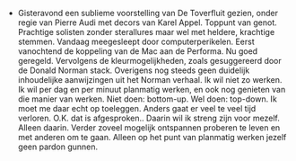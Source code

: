 - Gisteravond een sublieme voorstelling van De Toverfluit gezien, onder regie van Pierre Audi met decors van Karel Appel. Toppunt van genot. Prachtige solisten zonder sterallures maar wel met heldere, krachtige stemmen. Vandaag meegesleept door computerperikelen. Eerst vanochtend de koppeling van de Mac aan de Performa. Nu goed geregeld. Vervolgens de kleurmogelijkheden, zoals gesuggereerd door de Donald Norman stack. Overigens nog steeds geen duidelijk inhoudelijke aanwijzingen uit het Norman verhaal. Ik wil niet zo werken. Ik wil per dag en per minuut planmatig werken, en ook nog genieten van die manier van werken. Niet doen: bottom-up. Wel doen: top-down. Ik moet me daar echt op toeleggen. Anders gaat er veel te veel tijd verloren.  O.K. dat is afgesproken.. Daarin wil ik streng zijn voor mezelf. Alleen daarin. Verder zoveel mogelijk ontspannen proberen te leven en met anderen om te gaan. Alleen op het punt van planmatig werken jezelf geen pardon gunnen.